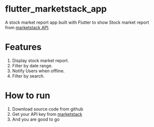 # flutter_marketstack_app

A stock market report app built with Flutter to show Stock market report from [marketstack API](https://marketstack.com/).

# Features
1. Display stock market report.
2. Filter by date range.
3. Notify Users when offline.
4. Filter by search.

# How to run
1. Download source code from github
2. Get your API key from [marketstack](https://marketstack.com/)
3. And you are good to go
